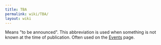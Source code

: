 ```yaml
---
title: TBA
permalink: wiki/TBA/
layout: wiki
---
```


Means "to be announced". This abbreviation is used when something is not
known at the time of publication. Often used on the
[Events](/wiki/Events "wikilink") page.
